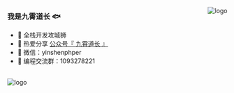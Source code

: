 <p>
<img src="https://github-readme-stats.vercel.app/api?username=jiuxiaoer&show_icons=true" alt="logo" align="right" style="margin-bottom: 20px;" />
</p>

### 我是九霄道长 🐟

- 🐧 全栈开发攻城狮
- 🌱 热爱分享 <a href="" target="_blank">公众号『 九霄道长 』</a>
- 💬 微信：yinshenphper
- 👬 编程交流群：1093278221

<br/>
<img src="https://github-profile-trophy.vercel.app/?username=jiuxiaoer&theme=flat&column=7" alt="logo" align="center" style="margin: auto;"/>
